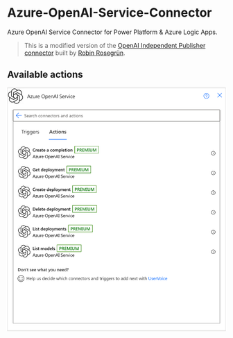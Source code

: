# Azure-OpenAI-Service-Connector
Azure OpenAI Service Connector for Power Platform &amp; Azure Logic Apps.

> This is a modified version of the [OpenAI Independent Publisher connector](https://learn.microsoft.com/en-us/connectors/openaiip/) built by [Robin Rosegrün](https://linktr.ee/r2power).

## Available actions

![Available actions](./Assets/AzureOpenAIService.png)